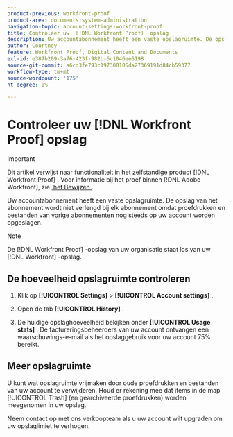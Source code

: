 ```yaml
---
product-previous: workfront-proof
product-area: documents;system-administration
navigation-topic: account-settings-workfront-proof
title: Controleer uw  [!DNL Workfront Proof]  opslag
description: Uw accountabonnement heeft een vaste opslagruimte. De opslag van het abonnement wordt niet verlengd bij elk abonnement omdat proefdrukken en bestanden van vorige abonnementen nog steeds op uw account worden opgeslagen.
author: Courtney
feature: Workfront Proof, Digital Content and Documents
exl-id: e387b209-3a76-423f-982b-6c1046ee6198
source-git-commit: a6cd3fe793c197308105da27369191d84cb59377
workflow-type: tm+mt
source-wordcount: '175'
ht-degree: 0%

---
```


# Controleer uw [!DNL Workfront Proof] opslag

>[!IMPORTANT]
>
>Dit artikel verwijst naar functionaliteit in het zelfstandige product [!DNL Workfront Proof] . Voor informatie bij het proef binnen [!DNL Adobe Workfront], zie [&#x200B; het Bewijzen &#x200B;](../../../review-and-approve-work/proofing/proofing.md).

Uw accountabonnement heeft een vaste opslagruimte. De opslag van het abonnement wordt niet verlengd bij elk abonnement omdat proefdrukken en bestanden van vorige abonnementen nog steeds op uw account worden opgeslagen.

>[!NOTE]
>
>De [!DNL Workfront Proof] -opslag van uw organisatie staat los van uw [!DNL Workfront] -opslag.

## De hoeveelheid opslagruimte controleren

1. Klik op **[!UICONTROL Settings]** > **[!UICONTROL Account settings]** .

1. Open de tab **[!UICONTROL History]** .
1. De huidige opslaghoeveelheid bekijken onder **[!UICONTROL Usage stats]** .
De factureringsbeheerders van uw account ontvangen een waarschuwings-e-mail als het opslaggebruik voor uw account 75% bereikt.

## Meer opslagruimte

U kunt wat opslagruimte vrijmaken door oude proefdrukken en bestanden van uw account te verwijderen. Houd er rekening mee dat items in de map [!UICONTROL Trash] (en gearchiveerde proefdrukken) worden meegenomen in uw opslag.

Neem contact op met ons verkoopteam als u uw account wilt upgraden om uw opslaglimiet te verhogen.
